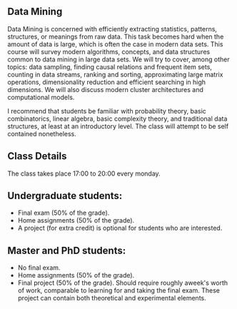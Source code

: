 ## Data Mining
Data Mining is concerned with efficiently extracting statistics,
patterns, structures, or meanings from raw data. This task becomes
hard when the amount of data is large, which is often the case in
modern data sets. This course will survey modern algorithms, concepts,
and data structures common to data mining in large data sets. We will
try to cover, among other topics: data sampling, finding causal
relations and frequent item sets, counting in data streams, ranking
and sorting, approximating large matrix operations, dimensionality
reduction and efficient searching in high dimensions. We will also
discuss modern cluster architectures and computational models.


I recommend that students be familiar with probability theory,
basic combinatorics, linear algebra, basic complexity theory, and
traditional data structures, at least at an introductory level. The
class will attempt to be self contained nonetheless.
	
## Class Details
The class takes place 17:00 to 20:00 every monday.

## Undergraduate students:
* Final exam (50% of the grade).
* Home assignments (50% of the grade).
* A project (for extra credit) is optional for students who are interested.
	
## Master and PhD students:
	
* No final exam.
* Home assignments (50% of the grade).
* Final project (50% of the grade). Should require roughly aweek's worth of work, comparable to learning for and taking the final exam. These project can contain both theoretical and experimental elements.
